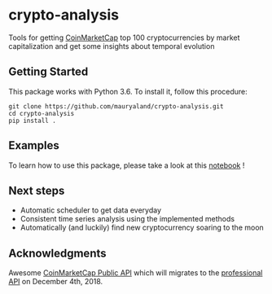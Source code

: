 # crypto-analysis
Tools for getting [CoinMarketCap](https://coinmarketcap.com/) top 100 cryptocurrencies by market capitalization and get some insights about temporal evolution

## Getting Started

This package works with Python 3.6. To install it, follow this procedure:

```
git clone https://github.com/mauryaland/crypto-analysis.git
cd crypto-analysis
pip install .
```
## Examples

To learn how to use this package, please take a look at this [notebook](https://github.com/mauryaland/crypto-analysis/blob/master/examples/cryptorocket_usage.ipynb) !

## Next steps

- Automatic scheduler to get data everyday
- Consistent time series analysis using the implemented methods
- Automatically (and luckily) find new cryptocurrency soaring to the moon

## Acknowledgments

Awesome [CoinMarketCap Public API](https://coinmarketcap.com/fr/api/) which will migrates to the [professional API](https://pro.coinmarketcap.com/) on December 4th, 2018.
